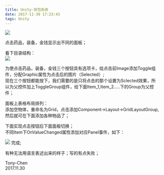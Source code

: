 ```yaml
---
title: Unity-背包系统
date: 2017-11-30 17:23:43
tags: Unity
---
```

   
![](https://ww1.sinaimg.cn/mw690/006PThdlly1furtcgpelqj30t60in4di.jpg)
<!--more-->
 点击药品，装备，金钱显示出不同的面板；

 看下目录结构：   
![](https://ww1.sinaimg.cn/mw690/006PThdlly1furtclhvolj30ap0flwfs.jpg)

 为使点击药品，装备，金钱三个按钮具有选项卡，给点击前Image添加Toggle组件，分配Graphic属性为点击后的图片（Selected）;   
 现在三个按钮都能按下，我们需要的是只将点击的那个设置为Sclected效果，所以为父控件加上ToggleGroup组件，给下面Item_1,Item_2…..下的Group为父控件；

 面板上表格布局排列：   
 添加空物体，重命名为Grid，点击添加Component->Layout->GridLayoutGroup,然后就可在下面添加各种物品了；

 下面实现点击按钮后下面面板切换；   
 不同Item下OnValueChanged属性添加对应Panel事件，如下：

 ![](https://ww1.sinaimg.cn/mw690/006PThdlly1furtcpe12gj30ii0catbr.jpg)
 完成;

 有种无法用语言表述出来的样子；写的有点失败；

 Tony-Chen   
 2017.11.30